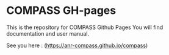 # COMPASS GH-pages

This is the repository for COMPASS Github Pages
You will find documentation and user manual.

See you here : (https://anr-compass.github.io/compass)
